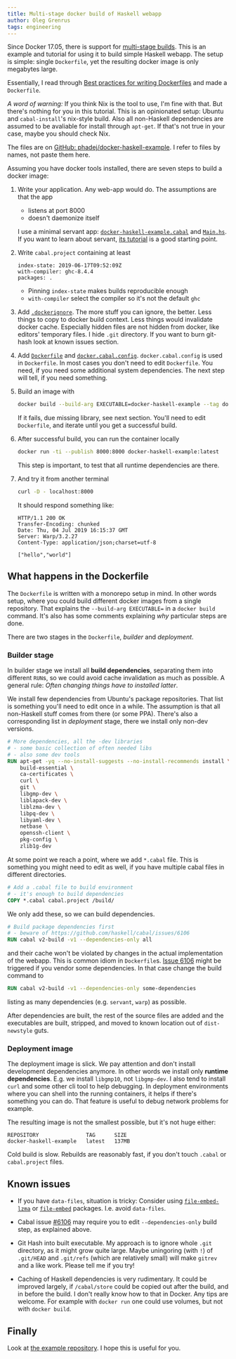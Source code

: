 ```yaml
---
title: Multi-stage docker build of Haskell webapp
author: Oleg Grenrus
tags: engineering
---
```


Since Docker 17.05, there is support for [multi-stage builds](https://docs.docker.com/develop/develop-images/multistage-build/).
This is an example and tutorial for using it to build simple Haskell webapp.
The setup is simple: single `Dockerfile`, yet the resulting docker image
is only megabytes large.

Essentially, I read through [Best practices for writing Dockerfiles](https://docs.docker.com/develop/develop-images/dockerfile_best-practices/)
and made a `Dockerfile`.

*A word of warning:* If you think Nix is the tool to use, I'm fine with that.
But there's nothing for you in this tutorial.
This is an opinionated setup: Ubuntu and `cabal-install`'s nix-style build.
Also all non-Haskell dependencies are assumed to be avaliable for install
through `apt-get`. If that's not true in your case, maybe you should
check Nix.

The files are on [GitHub: phadej/docker-haskell-example](https://github.com/phadej/docker-haskell-example).
I refer to files by names, not paste them here.

Assuming you have docker tools installed, there are seven steps to build a docker image:

1. Write your application. Any web-app would do. The assumptions are that the app
    - listens at port 8000
    - doesn't daemonize itself

   I use a minimal servant app:
   [`docker-haskell-example.cabal`](https://github.com/phadej/docker-haskell-example/blob/master/docker-haskell-example.cabal) and
   [`Main.hs`](https://github.com/phadej/docker-haskell-example/blob/master/src/Main.hs).
   If you want to learn about servant, [its tutorial](https://haskell-servant.readthedocs.io/en/stable/tutorial/index.html) is a good starting point.

2. Write `cabal.project` containing at least

   ```plain
   index-state: 2019-06-17T09:52:09Z
   with-compiler: ghc-8.4.4
   packages: .
   ```

   - Pinning `index-state` makes builds reproducible enough
   - `with-compiler` select the compiler so it's not the default `ghc`

3. Add [`.dockerignore`](https://github.com/phadej/docker-haskell-example/blob/master/.dockerignore).
   The more stuff you can ignore, the better. Less things to copy to docker build context.
   Less things would invalidate docker cache.
   Especially hidden files are not hidden from docker, like editors' temporary files.
   I hide `.git` directory. If you want to burn git-hash look at known issues section.

4. Add [`Dockerfile`](https://github.com/phadej/docker-haskell-example/blob/master/Dockerfile)
   and [`docker.cabal.config`](https://github.com/phadej/docker-haskell-example/blob/master/docker.cabal.config).
   `docker.cabal.config` is used in `Dockerfile`.
   In most cases you don't need to edit `Dockerfile`. You need, if you need some additional system dependencies.
   The next step will tell, if you need something.

5. Build an image with

   ```bash
   docker build --build-arg EXECUTABLE=docker-haskell-example --tag docker-haskell-example:latest .
   ```

   If it fails, due missing library, see next section. You'll need to edit
   `Dockerfile`, and iterate until you get a successful build.

6. After successful build, you can run the container locally

   ```bash
   docker run -ti --publish 8000:8000 docker-haskell-example:latest
   ```

   This step is important, to test that all runtime dependencies are there.

7. And try it from another terminal

    ```bash
    curl -D - localhost:8000
    ```

    It should respond something like:

    ```plain
    HTTP/1.1 200 OK
    Transfer-Encoding: chunked
    Date: Thu, 04 Jul 2019 16:15:37 GMT
    Server: Warp/3.2.27
    Content-Type: application/json;charset=utf-8

    ["hello","world"]
    ```

What happens in the Dockerfile
------------------------------

The `Dockerfile` is written with a monorepo setup in mind. In other words
setup, where you could build different docker images from a single repository.
That explains the `--build-arg EXECUTABLE=` in a `docker build` command.
It's also has some comments explaining *why* particular steps are done.

There are two stages in the `Dockerfile`, *builder* and *deployment*.

<h3>Builder stage</h3>

In builder stage we install all **build dependencies**,
separating them into different `RUN`s, so we could avoid
cache invalidation as much as possible.
A general rule: *Often changing things have to installed latter*.

We install few dependencies from Ubuntu's package repositories.
That list is something you'll need to edit once in a while.
The assumption is that all non-Haskell stuff comes from there
(or some PPA). There's also a corresponding list in *deployment* stage, there
we install only non-dev versions.

```dockerfile
# More dependencies, all the -dev libraries
# - some basic collection of often needed libs
# - also some dev tools
RUN apt-get -yq --no-install-suggests --no-install-recommends install \
    build-essential \
    ca-certificates \
    curl \
    git \
    libgmp-dev \
    liblapack-dev \
    liblzma-dev \
    libpq-dev \
    libyaml-dev \
    netbase \
    openssh-client \
    pkg-config \
    zlib1g-dev
```

At some point we reach a point, where we add `*.cabal` file.  This is something
you might need to edit as well, if you have multiple cabal files in different
directories.

```dockerfile
# Add a .cabal file to build environment
# - it's enough to build dependencies
COPY *.cabal cabal.project /build/
```

We only add these, so we can build dependencies.



```dockerfile
# Build package dependencies first
# - beware of https://github.com/haskell/cabal/issues/6106
RUN cabal v2-build -v1 --dependencies-only all
```

and their cache
won't be violated by changes in the actual implementation of the webapp.
This is common idiom in `Dockerfile`s.
[Issue 6106](https://github.com/haskell/cabal/issues/6106) might
be triggered if you vendor some dependencies. In that case
change the build command to

```dockerfile
RUN cabal v2-build -v1 --dependencies-only some-dependencies
```

listing as many dependencies (e.g. `servant`, `warp`) as possible.

After dependencies are built, the rest of the source files are added
and the executables are built, stripped, and moved to known location
out of `dist-newstyle` guts.

<h3>Deployment image</h3>

The deployment image is slick. We pay attention and don't install
development dependencies anymore. In other words we install only **runtime dependencies**.
 E.g. we install `libgmp10`, not `libgmp-dev`.
I also tend to install `curl` and some other cli tool to help debugging.
In deployment environments where you can shell into the running containers, it
helps if there's something you can do. That feature is useful to debug network
problems for example.

The resulting image is not the smallest possible,
but it's not huge either:

```
REPOSITORY               TAG      SIZE
docker-haskell-example   latest   137MB
```

Cold build is slow.
Rebuilds are reasonably fast,
if you don't touch `.cabal` or `cabal.project` files.

Known issues
------------

- If you have `data-files`, situation is tricky:
  Consider using
  [`file-embed-lzma`](https://hackage.haskell.org/package/file-embed-lzma)
  or [`file-embed`](https://hackage.haskell.org/package/file-embed)
  packages. I.e. avoid `data-files`.

- Cabal issue [#6106](https://github.com/haskell/cabal/issues/6106)
  may require you to edit `--dependencies-only` build step, as explained above.

- Git Hash into built executable. My approach is to ignore whole `.git`
  directory, as it might grow quite large.
  Maybe uningoring (with `!`) of `.git/HEAD` and `.git/refs` (which are relatively small)
  will make `gitrev` and a like work. Please tell me if you try!

- Caching of Haskell dependencies is very rudimentary.
  It could be improved largely, if `/cabal/store` could be copied out
  after the build, and in before the build. I don't really know how to that
  in Docker. Any tips are welcome.
  For example with `docker run` one could use volumes, but not with `docker build`.

Finally
-------

Look at [the example repository](https://github.com/phadej/docker-haskell-example).
I hope this is useful for you.
